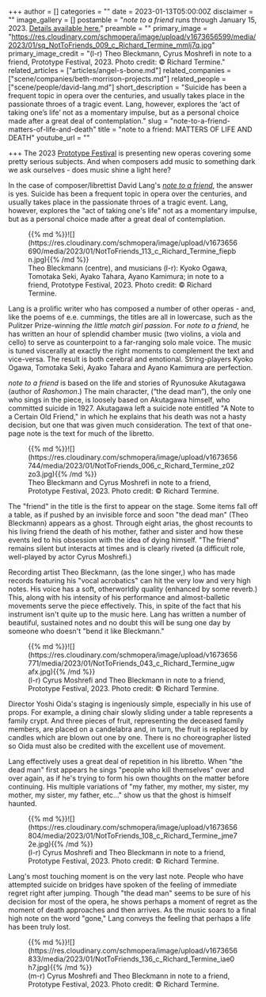 +++
author = []
categories = ""
date = 2023-01-13T05:00:00Z
disclaimer = ""
image_gallery = []
postamble = "_note to a friend_ runs through January 15, 2023. [Details available here.](https://prototypefestival.org/shows/note-to-a-friend/)"
preamble = ""
primary_image = "https://res.cloudinary.com/schmopera/image/upload/v1673656599/media/2023/01/sq_NotToFriends_009_c_Richard_Termine_mmlj7q.jpg"
primary_image_credit = "(l-r) Theo Bleckmann, Cyrus Moshrefi in note to a friend, Prototype Festival, 2023. Photo credit: © Richard Termine."
related_articles = ["articles/angel-s-bone.md"]
related_companies = ["scene/companies/beth-morrison-projects.md"]
related_people = ["scene/people/david-lang.md"]
short_description = "Suicide has been a frequent topic in opera over the centuries, and usually takes place in the passionate throes of a tragic event. Lang, however, explores the ‘act of taking one’s life’ not as a momentary impulse, but as a personal choice made after a great deal of contemplation."
slug = "note-to-a-friend-matters-of-life-and-death"
title = "note to a friend: MATTERS OF LIFE AND DEATH"
youtube_url = ""

+++
The 2023 [Prototype Festival](https://prototypefestival.org/) is presenting new operas covering some pretty serious subjects. And when composers add music to something dark we ask ourselves - does music shine a light here?

In the case of composer/librettist David Lang's [_note to a friend_](https://prototypefestival.org/shows/note-to-a-friend/), the answer is yes. Suicide has been a frequent topic in opera over the centuries, and usually takes place in the passionate throes of a tragic event. Lang, however, explores the "act of taking one's life" not as a momentary impulse, but as a personal choice made after a great deal of contemplation.

<figure data-type="image">{{% md %}}![](https://res.cloudinary.com/schmopera/image/upload/v1673656690/media/2023/01/NotToFriends_113_c_Richard_Termine_fiepbn.jpg){{% /md %}}

<figcaption>Theo Bleckmann (centre), and musicians (l-r): Kyoko Ogawa, Tomotaka Seki, Ayako Tahara, Ayano Kamimura; in note to a friend, Prototype Festival, 2023. Photo credit: © Richard Termine.</figcaption>  
</figure>

Lang is a prolific writer who has composed a number of other operas - and, like the poems of e.e. cummings, the titles are all in lowercase, such as the Pulitzer Prize-winning _the little match girl passion_. For _note to a friend_, he has written an hour of splendid chamber music (two violins, a viola and cello) to serve as counterpoint to a far-ranging solo male voice. The music is tuned viscerally at exactly the right moments to complement the text and vice-versa. The result is both cerebral and emotional. String-players Kyoko Ogawa, Tomotaka Seki, Ayako Tahara and Ayano Kamimura are perfection.

_note to a friend_ is based on the life and stories of Ryunosuke Akutagawa (author of _Rashomon_.) The main character, (“the dead man”), the only one who sings in the piece, is loosely based on Akutagawa himself, who committed suicide in 1927. Akutagawa left a suicide note entitled "A Note to a Certain Old Friend," in which he explains that his death was not a hasty decision, but one that was given much consideration. The text of that one-page note is the text for much of the libretto.

<figure data-type="image">{{% md %}}![](https://res.cloudinary.com/schmopera/image/upload/v1673656744/media/2023/01/NotToFriends_006_c_Richard_Termine_z02zo3.jpg){{% /md %}}

<figcaption>Theo Bleckmann and Cyrus Moshrefi in note to a friend, Prototype Festival, 2023. Photo credit: © Richard Termine.</figcaption>  
</figure>

The "friend" in the title is the first to appear on the stage. Some items fall off a table, as if pushed by an invisible force and soon "the dead man" (Theo Bleckmann) appears as a ghost. Through eight arias, the ghost recounts to his living friend the death of his mother, father and sister and how these events led to his obsession with the idea of dying himself. "The friend" remains silent but interacts at times and is clearly riveted (a difficult role, well-played by actor Cyrus Moshrefi.)

Recording artist Theo Bleckmann, (as the lone singer,) who has made records featuring his "vocal acrobatics" can hit the very low and very high notes. His voice has a soft, otherworldly quality (enhanced by some reverb.) This, along with his intensity of his performance and almost-balletic movements serve the piece effectively. This, in spite of the fact that his instrument isn't quite up to the music here. Lang has written a number of beautiful, sustained notes and no doubt this will be sung one day by someone who doesn't "bend it like Bleckmann."

<figure data-type="image">{{% md %}}![](https://res.cloudinary.com/schmopera/image/upload/v1673656771/media/2023/01/NotToFriends_043_c_Richard_Termine_ugwafx.jpg){{% /md %}}

<figcaption>(l-r) Cyrus Moshrefi and Theo Bleckmann in note to a friend, Prototype Festival, 2023. Photo credit: © Richard Termine.</figcaption>  
</figure>

Director Yoshi Oida's staging is ingeniously simple, especially in his use of props. For example, a dining chair slowly sliding under a table represents a family crypt. And three pieces of fruit, representing the deceased family members, are placed on a candelabra and, in turn, the fruit is replaced by candles which are blown out one by one. There is no choreographer listed so Oida must also be credited with the excellent use of movement.

Lang effectively uses a great deal of repetition in his libretto. When "the dead man" first appears he sings "people who kill themselves" over and over again, as if he's trying to form his own thoughts on the matter before continuing. His multiple variations of "my father, my mother, my sister, my mother, my sister, my father, etc…" show us that the ghost is himself haunted.

<figure data-type="image">{{% md %}}![](https://res.cloudinary.com/schmopera/image/upload/v1673656804/media/2023/01/NotToFriends_108_c_Richard_Termine_jme72e.jpg){{% /md %}}

<figcaption>(l-r) Cyrus Moshrefi and Theo Bleckmann in note to a friend, Prototype Festival, 2023. Photo credit: © Richard Termine.</figcaption>  
</figure>

Lang's most touching moment is on the very last note. People who have attempted suicide on bridges have spoken of the feeling of immediate regret right after jumping. Though "the dead man" seems to be sure of his decision for most of the opera, he shows perhaps a moment of regret as the moment of death approaches and then arrives.  As the music soars to a final high note on the word "gone," Lang conveys the feeling that perhaps a life has been truly lost.

<figure data-type="image">{{% md %}}![](https://res.cloudinary.com/schmopera/image/upload/v1673656833/media/2023/01/NotToFriends_136_c_Richard_Termine_iae0h7.jpg){{% /md %}}

<figcaption>(m-r) Cyrus Moshrefi and Theo Bleckmann in note to a friend, Prototype Festival, 2023. Photo credit: © Richard Termine.</figcaption>  
</figure>